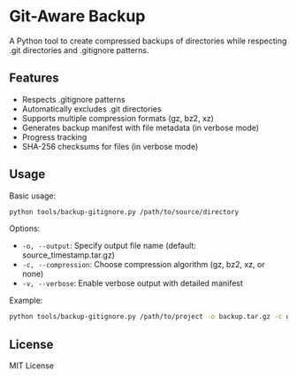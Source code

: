 # Git-Aware Backup

A Python tool to create compressed backups of directories while respecting .git directories and .gitignore patterns.

## Features

- Respects .gitignore patterns
- Automatically excludes .git directories
- Supports multiple compression formats (gz, bz2, xz)
- Generates backup manifest with file metadata (in verbose mode)
- Progress tracking
- SHA-256 checksums for files (in verbose mode)

## Usage

Basic usage:

```bash
python tools/backup-gitignore.py /path/to/source/directory
```

Options:

- `-o, --output`: Specify output file name (default: source_timestamp.tar.gz)
- `-c, --compression`: Choose compression algorithm (gz, bz2, xz, or none)
- `-v, --verbose`: Enable verbose output with detailed manifest

Example:

```bash
python tools/backup-gitignore.py /path/to/project -o backup.tar.gz -c gz -v
```

## License

MIT License
